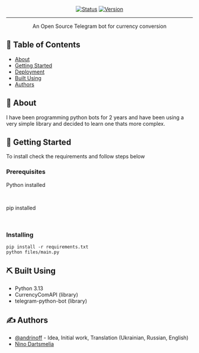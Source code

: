 <div align="center">

[![Status](https://img.shields.io/badge/status-under_maintance-white)]()
[![Version](https://img.shields.io/badge/version-1.1-green)](https://github.com/realandrinoff/telegram-currency-converter-bot/releases/)


</div>

---

<p align="center"> An Open Source Telegram bot for currency conversion
</p>

## 📝 Table of Contents

- [About](#about)
- [Getting Started](#getting_started)
- [Deployment](#deployment)
- [Built Using](#built_using)
- [Authors](#authors)

## 🧐 About <a name = "about"></a>

I have been programming python bots for 2 years and have been using a very simple library and decided to learn one thats more complex. 

## 🏁 Getting Started <a name = "getting_started"></a>

To install check the requirements and follow steps below

### Prerequisites

Python installed

<br />

pip installed

<br />

### Installing

```pip install -r requirements.txt```
<br/>
```python files/main.py```

## ⛏️ Built Using <a name = "built_using"></a>

- Python 3.13
- CurrencyComAPI (library)
- telegram-python-bot (library)

## ✍️ Authors <a name = "authors"></a>

- [@andrinoff](https://linktr.ee/andrinoff) - Idea, Initial work, Translation (Ukrainian, Russian, English)
- [Nino Dartsmelia](https://www.facebook.com/nino.iva.9)

